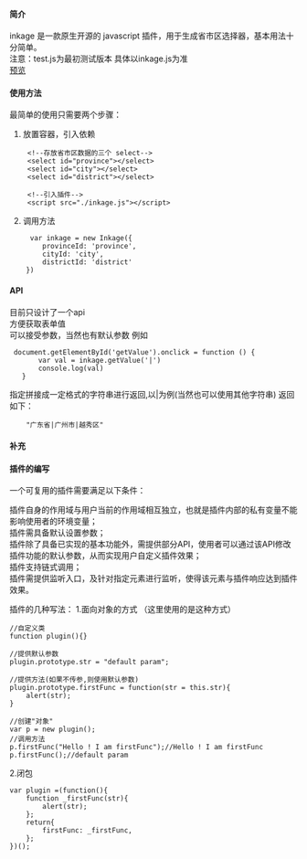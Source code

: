 #### 简介
	
inkage 是一款原生开源的 javascript 插件，用于生成省市区选择器，基本用法十分简单。<br>
注意：test.js为最初测试版本 具体以inkage.js为准<br>
[预览](https://ginobili20.github.io/inkage/)

#### 使用方法

最简单的使用只需要两个步骤：

1. 放置容器，引入依赖

		<!--存放省市区数据的三个 select-->
		<select id="province"></select>
		<select id="city"></select>
		<select id="district"></select>
		
		<!--引入插件-->
		<script src="./inkage.js"></script>

2. 调用方法
```
     var inkage = new Inkage({
        provinceId: 'province',
        cityId: 'city',
        districtId: 'district'
    })
```

#### API
目前只设计了一个api <br>
方便获取表单值  <br>
可以接受参数，当然也有默认参数 例如
 ```
  document.getElementById('getValue').onclick = function () {
        var val = inkage.getValue('|')
        console.log(val)
    }
 ```
 指定拼接成一定格式的字符串进行返回,以|为例(当然也可以使用其他字符串)
 返回如下：
	
		"广东省|广州市|越秀区"


#### 补充
#### 插件的编写
一个可复用的插件需要满足以下条件：

插件自身的作用域与用户当前的作用域相互独立，也就是插件内部的私有变量不能影响使用者的环境变量；<br>
插件需具备默认设置参数；<br>
插件除了具备已实现的基本功能外，需提供部分API，使用者可以通过该API修改插件功能的默认参数，从而实现用户自定义插件效果；<br>
插件支持链式调用；<br>
插件需提供监听入口，及针对指定元素进行监听，使得该元素与插件响应达到插件效果。<br>

插件的几种写法：
1.面向对象的方式 （这里使用的是这种方式）
```
//自定义类    
function plugin(){}

//提供默认参数
plugin.prototype.str = "default param";

//提供方法(如果不传参,则使用默认参数)
plugin.prototype.firstFunc = function(str = this.str){
    alert(str);
}

//创建"对象"
var p = new plugin();
//调用方法
p.firstFunc("Hello ! I am firstFunc");//Hello ! I am firstFunc
p.firstFunc();//default param
```

2.闭包
```
var plugin =(function(){
    function _firstFunc(str){
        alert(str);
    };
    return{
        firstFunc: _firstFunc,
    };
})();
```
